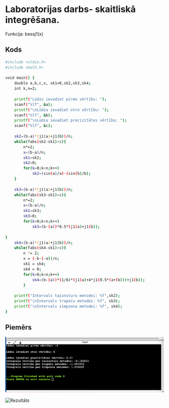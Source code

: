 
# Laboratorijas darbs- skaitliskā integrēšana.

Funkcija: bessj1(x)

## Kods

```bash
#include <stdio.h>
#include <math.h>

void main() {
    double a,b,c,x, sk1=0,sk2,sk3,sk4;
    int k,n=2;
    
    printf("Lūdzu ievadiet pirmo vērtību: ");
    scanf("%lf", &a);
    printf("\nLūdzu ievadiet otro vērtību: ");
    scanf("%lf", &b);
    printf("\nLūdzu ievadiet precizitātes vērtību: ");
    scanf("%lf", &c);
    
    sk2=(b-a)*(j1(a)+j1(b))/n;
    while(fabs(sk2-sk1)>c){
        n*=2;
		x=(b-a)/n;
		sk1=sk2;
		sk2=0;
		for(k=0;k<n;k++)
			sk2=(sin(a)/a)-(sin(b)/b);
	}
	
    sk3=(b-a)*(j1(a)+j1(b))/n;
	while(fabs(sk3-sk1)>c){
		n*=2;
		x=(b-a)/n;
		sk1=sk3;
		sk3=0;
		for(k=0;k<n;k++)
		    sk3=(b-(a))*0.5*(j1(a)+j1(b));
	
}
    sk4=(b-a)*(j1(a)+j1(b))/n;
    while(fabs(sk4-sk1)>c){
        n *= 2;
        x = (-b-(-a))/n;
        sk1 = sk4;
        sk4 = 0;
        for(k=0;k<n;k++)
            sk4=(b-(a))*(1/6)*(j1(a)+4*j1(0.5*(a+(b)))+j1(b));
        }

    printf("Intervals taisnsturu metodei: %f",sk2);
    printf("\nIntervals trapeču metodei: %f", sk3);
    printf("\nIntervals simpsona metodei: %f", sk4);
}
```
## Piemērs

![Console](https://github.com/Eredeivs1234/RTR105/blob/main/ld4_integral/console.png?raw=true)

![Rezultāts](https://github.com/Eredeivs1234/RTR105/blob/main/ld4_integral/rezulta%CC%84ts.png?raw=true)
